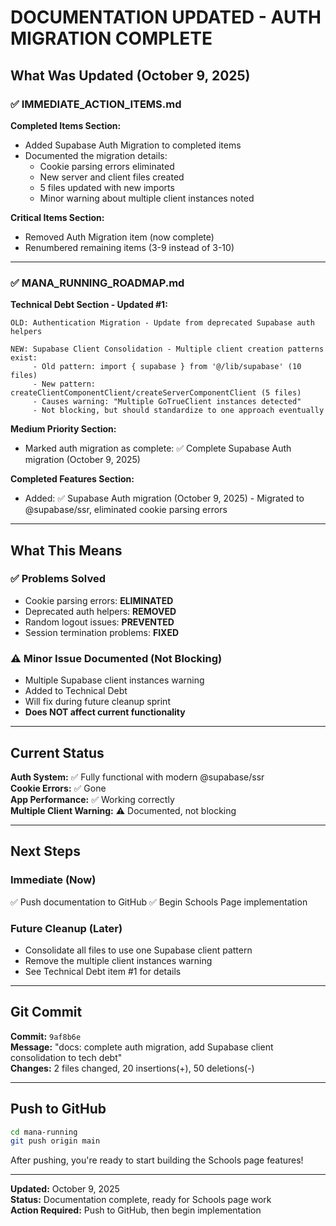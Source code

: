 # DOCUMENTATION UPDATED - AUTH MIGRATION COMPLETE

## What Was Updated (October 9, 2025)

### ✅ IMMEDIATE_ACTION_ITEMS.md

**Completed Items Section:**
- Added Supabase Auth Migration to completed items
- Documented the migration details:
  - Cookie parsing errors eliminated
  - New server and client files created
  - 5 files updated with new imports
  - Minor warning about multiple client instances noted

**Critical Items Section:**
- Removed Auth Migration item (now complete)
- Renumbered remaining items (3-9 instead of 3-10)

---

### ✅ MANA_RUNNING_ROADMAP.md

**Technical Debt Section - Updated #1:**
```
OLD: Authentication Migration - Update from deprecated Supabase auth helpers

NEW: Supabase Client Consolidation - Multiple client creation patterns exist:
     - Old pattern: import { supabase } from '@/lib/supabase' (10 files)
     - New pattern: createClientComponentClient/createServerComponentClient (5 files)
     - Causes warning: "Multiple GoTrueClient instances detected"
     - Not blocking, but should standardize to one approach eventually
```

**Medium Priority Section:**
- Marked auth migration as complete: ✅ Complete Supabase Auth migration (October 9, 2025)

**Completed Features Section:**
- Added: ✅ Supabase Auth migration (October 9, 2025) - Migrated to @supabase/ssr, eliminated cookie parsing errors

---

## What This Means

### ✅ Problems Solved
- Cookie parsing errors: **ELIMINATED**
- Deprecated auth helpers: **REMOVED**
- Random logout issues: **PREVENTED**
- Session termination problems: **FIXED**

### ⚠️ Minor Issue Documented (Not Blocking)
- Multiple Supabase client instances warning
- Added to Technical Debt
- Will fix during future cleanup sprint
- **Does NOT affect current functionality**

---

## Current Status

**Auth System:** ✅ Fully functional with modern @supabase/ssr  
**Cookie Errors:** ✅ Gone  
**App Performance:** ✅ Working correctly  
**Multiple Client Warning:** ⚠️ Documented, not blocking  

---

## Next Steps

### Immediate (Now)
✅ Push documentation to GitHub
✅ Begin Schools Page implementation

### Future Cleanup (Later)
- Consolidate all files to use one Supabase client pattern
- Remove the multiple client instances warning
- See Technical Debt item #1 for details

---

## Git Commit

**Commit:** `9af8b6e`  
**Message:** "docs: complete auth migration, add Supabase client consolidation to tech debt"  
**Changes:** 2 files changed, 20 insertions(+), 50 deletions(-)

---

## Push to GitHub

```bash
cd mana-running
git push origin main
```

After pushing, you're ready to start building the Schools page features!

---

**Updated:** October 9, 2025  
**Status:** Documentation complete, ready for Schools page work  
**Action Required:** Push to GitHub, then begin implementation
